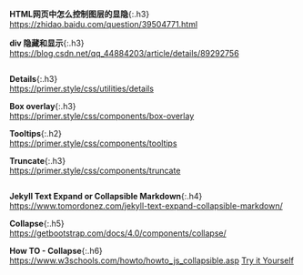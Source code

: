 ```note
```
**HTML网页中怎么控制图层的显隐**{:.h3}<br>
<https://zhidao.baidu.com/question/39504771.html>

**div 隐藏和显示**{:.h3}<br>
<https://blog.csdn.net/qq_44884203/article/details/89292756>

```note
```
**Details**{:.h3}<br>
<https://primer.style/css/utilities/details>

**Box overlay**{:.h3}<br>
<https://primer.style/css/components/box-overlay>

**Tooltips**{:.h2}<br>
<https://primer.style/css/components/tooltips>

**Truncate**{:.h3}<br>
<https://primer.style/css/components/truncate>

```note
```
**Jekyll Text Expand or Collapsible Markdown**{:.h4}<br>
<https://www.tomordonez.com/jekyll-text-expand-collapsible-markdown/>

**Collapse**{:.h5}<br>
<https://getbootstrap.com/docs/4.0/components/collapse/>

**How TO - Collapse**{:.h6}<br>
<https://www.w3schools.com/howto/howto_js_collapsible.asp>
[Try it Yourself](https://www.w3schools.com/howto/tryit.asp?filename=tryhow_js_collapsible)

